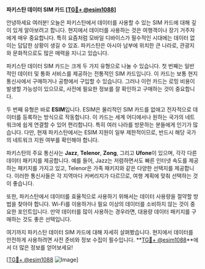 **파키스탄 데이터 SIM 카드 [[TG💪+ @esim1088](https://t.me/s/esim1088)]**

안녕하세요 여러분! 오늘은 파키스탄에서 데이터를 사용할 수 있는 SIM 카드에 대해 깊이 있게 알아보려고 합니다. 현지에서 데이터를 사용하는 것은 여행객이나 장기 거주자에게 매우 중요합니다. 특히 요즘처럼 모바일 디바이스가 필수적인 시대에는 데이터 없이는 답답한 상황이 생길 수 있죠. 파키스탄은 아시아 남부에 위치한 큰 나라로, 관광지와 문화적으로도 많은 매력을 지니고 있습니다.

파키스탄 데이터 SIM 카드는 크게 두 가지 유형으로 나눌 수 있습니다. 첫 번째는 일반적인 데이터 및 통화 서비스를 제공하는 전통적인 SIM 카드입니다. 이 카드는 보통 현지 통신사에서 구매하거나 공항에서 구입할 수 있습니다. 그러나 이런 카드는 로밍 비용이 발생할 가능성이 있으므로, 사전에 필요한 정보를 잘 확인하고 구매하는 것이 중요합니다.

두 번째 유형은 바로 **ESIM**입니다. ESIM은 물리적인 SIM 카드를 없애고 전자적으로 데이터를 등록하는 방식으로 작동합니다. 이 카드는 세계 어디에서나 원하는 국가의 네트워크에 쉽게 연결할 수 있어 편리합니다. 특히 여러 나라를 방문하는 분들에게 인기가 많습니다. 다만, 현재 파키스탄에서는 ESIM 지원이 일부 제한적이므로, 반드시 해당 국가의 네트워크 지원 여부를 확인해야 합니다.

파키스탄의 주요 통신사는 **Jazz**, **Telenor**, **Zong**, 그리고 **Ufone**이 있으며, 각각 다른 데이터 패키지를 제공합니다. 예를 들어, Jazz는 저렴하면서도 빠른 인터넷 속도를 제공하는 패키지를 가지고 있고, Telenor은 가족 패키지와 같은 다양한 선택지를 제공합니다. 이러한 통신사들은 각 지역마다 커버리지가 다르므로, 여행 계획에 맞춰 선택하는 것이 좋습니다.

또한, 파키스탄에서 데이터를 효율적으로 사용하기 위해서는 데이터 사용량을 절약할 방법을 찾아야 합니다. Wi-Fi를 이용하거나 필요 이상의 데이터를 소비하지 않는 것이 중요한 포인트입니다. 만약 데이터를 많이 사용하는 경우라면, 대용량 데이터 패키지를 구매하는 것도 좋은 선택입니다.

여기까지 파키스탄 데이터 SIM 카드에 대해 자세히 살펴봤습니다. 현지에서 데이터를 안전하게 사용하려면 사전 준비와 정보 수집이 필수입니다. **[TG💪+ @esim1088](https://t.me/s/esim1088)**에서 더 많은 정보를 얻어보세요!

[[TG💪+ @esim1088](https://t.me/s/esim1088) ![Image](https://i.postimg.cc/Y0z9fWf4/image.png)]